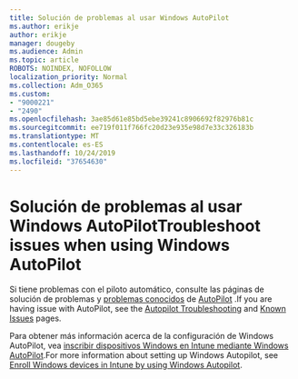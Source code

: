```yaml
---
title: Solución de problemas al usar Windows AutoPilot
ms.author: erikje
author: erikje
manager: dougeby
ms.audience: Admin
ms.topic: article
ROBOTS: NOINDEX, NOFOLLOW
localization_priority: Normal
ms.collection: Adm_O365
ms.custom:
- "9000221"
- "2490"
ms.openlocfilehash: 3ae85d61e85bd5ebe39241c8906692f82976b81c
ms.sourcegitcommit: ee719f011f766fc20d23e935e98d7e33c326183b
ms.translationtype: MT
ms.contentlocale: es-ES
ms.lasthandoff: 10/24/2019
ms.locfileid: "37654630"
---
```

# <a name="troubleshoot-issues-when-using-windows-autopilot"></a><span data-ttu-id="e4bfc-102">Solución de problemas al usar Windows AutoPilot</span><span class="sxs-lookup"><span data-stu-id="e4bfc-102">Troubleshoot issues when using Windows AutoPilot</span></span>

<span data-ttu-id="e4bfc-103">Si tiene problemas con el piloto automático, consulte las páginas de solución de problemas y [problemas conocidos](https://docs.microsoft.com/windows/deployment/windows-autopilot/known-issues) de [AutoPilot](https://docs.microsoft.com/windows/deployment/windows-autopilot/troubleshooting) .</span><span class="sxs-lookup"><span data-stu-id="e4bfc-103">If you are having issue with AutoPilot, see the [Autopilot Troubleshooting](https://docs.microsoft.com/windows/deployment/windows-autopilot/troubleshooting) and [Known Issues](https://docs.microsoft.com/windows/deployment/windows-autopilot/known-issues) pages.</span></span>

<span data-ttu-id="e4bfc-104">Para obtener más información acerca de la configuración de Windows AutoPilot, vea [inscribir dispositivos Windows en Intune mediante Windows AutoPilot](https://docs.microsoft.com/intune/enrollment/enrollment-autopilot).</span><span class="sxs-lookup"><span data-stu-id="e4bfc-104">For more information about setting up Windows Autopilot, see [Enroll Windows devices in Intune by using Windows Autopilot](https://docs.microsoft.com/intune/enrollment/enrollment-autopilot).</span></span>

